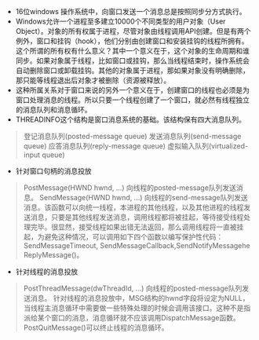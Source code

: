 
* 16位windows 操作系统中，向窗口发送一个消息总是按照同步分方式执行。
* Windows允许一个进程至多建立10000个不同类型的用户对象（User Object）。对象的所有权属于进程，尽管对象由线程调用API创建。但是有两个例外，窗口和挂钩（hook），他们分别由创建窗口和安装挂钩的线程所拥有。这个所谓的所有权有什么意义？其中一个意义在于，这个对象的生命周期和谁同步。如果对象属于线程，比如窗口或挂钩，那么当线程结束时，操作系统会自动删除窗口或卸载挂钩。其他的对象属于进程，那如果对象没有明确删除，那只能等线程退出后对象才被删除（资源被释放）。
* 这种所属关系对于窗口来说的另外一个意义在于，创建窗口的线程也必须是为窗口处理消息的线程。所以只要一个线程创建了一个窗口，就必然有线程独立的消息队列和消息循环。
* THREADINFO这个结构是窗口消息系统的基础。该结构保有四大消息队列。
> 登记消息队列(posted-message queue)
> 发送消息队列(send-message queue)
> 应答消息队列(reply-message queue)
> 虚拟输入队列(virtualized-input queue)

* 针对窗口句柄的消息投放
> PostMessage(HWND hwnd, ...)
向线程的posted-message队列发送消息。
> SendMessage(HWND hwnd, ...)
向线程的send-message队列发送消息。该函数可以向统一线程，本进程的其他线程，以及其他进程的线程发送消息，只要是其他线程发送消息，调用线程都将被挂起，等待接受线程处理完毕。很显然，接受线程如果出错无法返回，那么调用线程将一直被挂起，为避免这种情况，可以调用如下四个函数以编写保护性代码：SendMessageTimeout, SendMessageCallback,SendNotifyMessagehe ReplyMessage()。

* 针对线程的消息投放
> PostThreadMessage(dwThreadId, ...)
向线程的posted-message队列发送消息。
针对线程的消息投放中，MSG结构的hwnd字段将设定为NULL，当线程主消息循环中需要做一些特殊处理的时候会调用该接口。这种不是指派给某个窗口的消息，消息循环就不应该调用DispatchMessage函数。
> PostQuitMessage()可以终止线程的消息循环。
